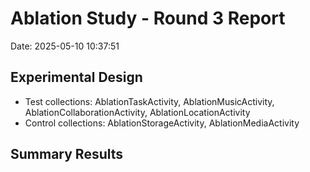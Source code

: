 # Ablation Study - Round 3 Report

Date: 2025-05-10 10:37:51

## Experimental Design

- Test collections: AblationTaskActivity, AblationMusicActivity, AblationCollaborationActivity, AblationLocationActivity
- Control collections: AblationStorageActivity, AblationMediaActivity

## Summary Results

